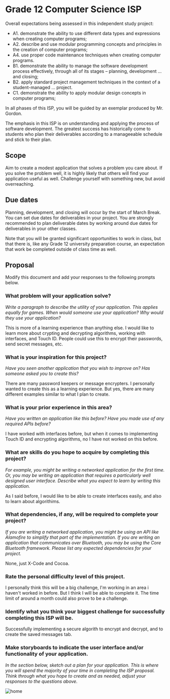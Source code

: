 # Grade 12 Computer Science ISP

Overall expectations being assessed in this independent study project:

* A1. 	demonstrate the ability to use different data types and expressions when creating computer programs;
* A2. 	describe and use modular programming concepts and principles in the creation of computer programs;
* A4. 	use proper code maintenance techniques when creating computer programs.
* B1. 	demonstrate the ability to manage the software development process effectively, through all of its stages – planning, development ... and closing;
* B2. 	apply standard project management techniques in the context of a student-managed ... project.
* C1. 	demonstrate the ability to apply modular design concepts in computer programs;

In all phases of this ISP, you will be guided by an exemplar produced by Mr. Gordon.

The emphasis in this ISP is on understanding and applying the process of software development. The greatest success has historically come to students who plan their deliverables according to a manageeable schedule and stick to their plan.

## Scope

Aim to create a modest application that solves a problem you care about. If you solve the problem well, it is highly likely that others will find your application useful as well. Challenge yourself with something new, but avoid overreaching.

## Due dates

Planning, development, and closing will occur by the start of March Break. You can set due dates for deliverables in your project. You are strongly recommended to plan deliverable dates by working around due dates for deliverables in your other classes.

Note that you will be granted significant opportunities to work in class, but that there is, like any Grade 12 university preparation course, an expectation that work be completed outside of class time as well.

## Proposal

Modify this document and add your responses to the following prompts below.

### What problem will your application solve?

*Write a paragraph to describe the utility of your application. This applies equally for games. When would someone use your application? Why would they use your application?*

This is more of a learning experience than anything else. I would like to learn more about crypting and decrypting algorithms, working with interfaces, and Touch ID. People could use this to encrypt their passwords, send secret messages, etc. 

### What is your inspiration for this project?

*Have you seen another application that you wish to improve on? Has someone asked you to create this?*

There are many password keepers or message encrypters. I personally wanted to create this as a learning experience. But yes, there are many different examples similar to what I plan to create.

### What is your prior experience in this area?

*Have you written an application like this before? Have you made use of any required APIs before?*

I have worked with interfaces before, but when it comes to implementing Touch ID and encrypting algorithms, no I have not worked on this before.

### What are skills do you hope to acquire by completing this project?

*For example, you might be writing a networked application for the first time. Or, you may be writing an application that requires a particularly well designed user interface. Describe what you expect to learn by writing this application.*

As I said before, I would like to be able to create interfaces easily, and also to learn about algorithims.

### What dependencies, if any, will be required to complete your project?

*If you are writing a networked application, you might be using an API like Alamofire to simplify that part of the implementation. If you are writing an application that communicates over Bluetooth, you may be using the Core Bluetooth framework. Please list any expected dependencies for your project.*

None, just X-Code and Cocoa.

### Rate the personal difficulty level of this project.

I personally think this will be a big challenge, I'm working in an area i haven't worked in before. But I think I will be able to complete it. The time limit of around a month could also prove to be a challenge.

### Identify what you think your biggest challenge for successfully completing this ISP will be.

Successfully implementing a secure algorith to encrypt and decrypt, and to create the saved messages tab.

### Make storyboards to indicate the user interface and/or functionality of your application.

*In the section below, sketch out a plan for your application. This is where you will spend the majority of your time in completing the ISP proposal. Think through what you hope to create and as needed, adjust your responses to the questions above.*

![home](http://i.imgur.com/XZL2uKm.jpg)
